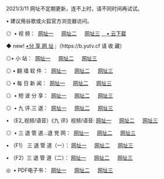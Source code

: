 <p>2021/3/11  网址不定期更新，连不上时，请不同时间再试试。
<p>• 建议用谷歌或火狐官方浏览器访问。
<p>◎  • 视 频： 
<a href="http://hgm.guitarhaven.com/" target="_blank">网址一</a> 　 
<a href="http://hsk.guitarhaven.com/" target="_blank">网址二</a> 　 
<a href="http://hsk.guitarhaven.com/b.html" target="_blank">网址三</a>
<a href="https://yadi.sk/d/d0sUeAOpal3njw" target="_blank">　• 云下载 </a></p>
<p>◆ new! <a href="http://hpl.guitarhaven.com/a.html">•分 享 网 址</a> ;（https://b.yutv.cf 请 收 藏） </p>

<p>◎•  小 站：  
<a href="http://hgm.guitarhaven.com/f.html" target="_blank">网址一</a> 　 
<a href="http://hsk.guitarhaven.com/h.html" target="_blank">网址二</a> 　 
<a href="http://hsk.guitarhaven.com/k/" target="_blank">网址三</a></p><p>

<p>◎  • 翻 墙 软 件 ：  
<a href="http://hgm.guitarhaven.com/ff/" target="_blank">网址一</a> 　 
<a href="http://hsk.guitarhaven.com/s/read/a1_nd.html" target="_blank">网址二</a> 　 
<a href="http://hsk.guitarhaven.com/ff/index.html" target="_blank">网址三</a></p>
<p>◎  • 每 日 新 闻：  
<a href="http://hgm.guitarhaven.com/day/" target="_blank">网址一</a> 　 
<a href="http://hsk.guitarhaven.com/day/" target="_blank">网址二</a> 　 
<a href="http://hsk.guitarhaven.com/day/index.html" target="_blank">网址三</a></p>
<p>◎   • 短 波 分 享：  
<a href="http://hgm.guitarhaven.com/h/" target="_blank">网址一</a> 　 
<a href="http://hsk.guitarhaven.com/h/" target="_blank">网址二</a> 　 
<a href="http://hsk.guitarhaven.com/h/index.html" target="_blank">网址三</a></p>
<p>◎   • 九 评.三 退：  
<a href="http://hgm.guitarhaven.com/t/" target="_blank">网址一</a> 　 
<a href="http://hsk.guitarhaven.com/v2/index.html" target="_blank">网址二</a> 　 
<a href="http://hsk.guitarhaven.com/tt/index.html" target="_blank">网址三</a> 　</p>
<p>  • （E2_视频/语音）《九 评》视频/语音: 
<a href="http://hgm.guitarhaven.com/7738.html" target="_blank">网址一</a> 　 
<a href="http://hsk.guitarhaven.com/7614.html" target="_blank">网址二</a> 　 
<a href="http://hsk.guitarhaven.com/7633.html" target="_blank">网址三</a></p>
<p>◎   • 三 退 管 道...退 党 网：  
<a href="http://hgm.guitarhaven.com/go/td1.html" target="_blank">网址一</a> 　 
<a href="http://hsk.guitarhaven.com/go/td2.html" target="_blank">网址二</a> 　 
<a href="http://hsk.guitarhaven.com/go/td3.html" target="_blank">网址三</a></p>
<p>  • （F1） 三 退 管 道（一）： 
<a href="http://hgm.guitarhaven.com/dd/" target="_blank">网址一</a> 　 
<a href="http://hsk.guitarhaven.com/s/read/a1_tdx.html" target="_blank">网址二</a> 　 
<a href="http://hsk.guitarhaven.com/dd/" target="_blank">网址三</a></p>
<p>  • （F2）三 退 管 道（二）： 
<a href="http://hsk.guitarhaven.com/d/" target="_blank">网址一</a> 　 
<a href="http://hgm.guitarhaven.com/d/index.html" target="_blank">网址二</a> 　 
<a href="http://hsk.guitarhaven.com/d/" target="_blank">网址三</a></p>
<p>◎   • PDF电子书：  
<a href="http://hgm.guitarhaven.com/p/" target="_blank">网址一</a> 　 
<a href="http://hsk.guitarhaven.com/p/index.html" target="_blank">网址二</a> 　 
<a href="http://hsk.guitarhaven.com/p/" target="_blank">网址三</a></p>
